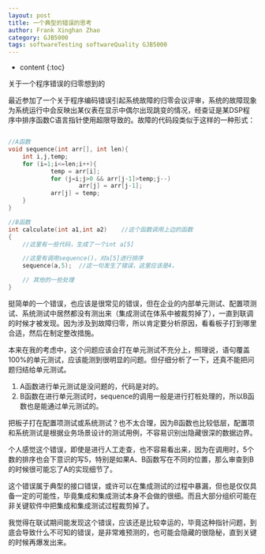 ```yaml
---
layout: post
title: 一个典型的错误的思考
author: Frank Xinghan Zhao
category: GJB5000
tags: softwareTesting softwareQuality GJB5000
---
```


* content
{:toc}


关于一个程序错误的归零想到的




最近参加了一个关于程序编码错误引起系统故障的归零会议评审，系统的故障现象为系统运行中会反映出某仪表在显示中偶尔出现跳变的情况，经查证是某DSP程序中排序函数C语言指针使用超限导致的。故障的代码段类似于这样的一种形式：

```c

//A函数
void sequence(int arr[], int len){
    int i,j,temp;
    for (i=1;i<=len;i++){
            temp = arr[i];
            for (j=i;j>0 && arr[j-1]>temp;j--)
                    arr[j] = arr[j-1];
            arr[j] = temp;
    }
}

//B函数
int calculate(int a1,int a2)    //这个函数调用上边的函数
{
    //这里有一些代码，生成了一个int a[5]

    //这里有调用sequence()，对a[5]进行排序
    sequence(a,5);  //这一句发生了错误，这里应该是4，

    // 其他的一些处理
}

```

挺简单的一个错误，也应该是很常见的错误，但在企业的内部单元测试、配置项测试、系统测试中居然都没有测出来（集成测试在体系中被裁剪掉了），一直到联调的时候才被发现。因为涉及到故障归零，所以肯定要分析原因，看看板子打到哪里合适，然后在制定整改措施。

本来在我的考虑中，这个问题应该会打在单元测试不充分上，照理说，语句覆盖100%的单元测试，应该能测到很明显的问题。但仔细分析了一下，还真不能把问题归结给单元测试。

1. A函数进行单元测试是没问题的，代码是对的。
2. B函数在进行单元测试时，sequence的调用一般是进行打桩处理的，所以B函数也是能通过单元测试的。

把板子打在配置项测试或系统测试？也不太合理，因为B函数也比较低层，配置项和系统测试是根据业务场景设计的测试用例，不容易识别出隐藏很深的数据边界。

个人感觉这个错误，即使是进行人工走查，也不容易看出来，因为在调用时，5个数的排序也会下意识的写5，特别是如果A、B函数写在不同的位置，那么审查到B的时候很可能忘了A的实现细节了。

这个错误属于典型的接口错误，或许可以在集成测试的过程中暴漏，但也是仅仅具备一定的可能性，毕竟集成和集成测试本身不会做的很细。而且大部分组织可能在非关键软件中把集成和集成测试过程裁剪掉了。

我觉得在联试期间能发现这个错误，应该还是比较幸运的，毕竟这种指针问题，到底会导致什么不可知的错误，是非常难预测的，也可能会隐藏的很隐秘，直到关键的时候再爆发出来。







